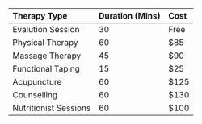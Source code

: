 


| Therapy Type | Duration (Mins) | Cost |
| :------ |:--- | :--- |
| Evalution Session | 30 | Free |
| Physical Therapy | 60 | $85 |
| Massage Therapy | 45 | $90 |
| Functional Taping | 15 | $25 |
| Acupuncture | 60 | $125 |
| Counselling | 60 | $130 |
| Nutritionist Sessions | 60 | $100 |
